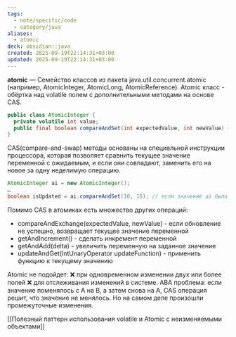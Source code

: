 ```yaml
---
tags:
  - note/specific/code
  - category/java
aliases:
  - atomic
deck: obsidian::java
created: 2025-09-19T22:14:31+03:00
updated: 2025-09-19T22:14:31+03:00
---
```


**atomic**
—
Семейство классов из пакета java.util.concurrent.atomic (например, AtomicInteger, AtomicLong, AtomicReference). Atomic класс - обёртка над volatile полем с дополнительными методами на основе CAS.
```java
public class AtomicInteger {
  private volatile int value;
  public final boolean compareAndSet(int expectedValue, int newValue) {…}
}

```

CAS(compare-and-swap) методы основаны на специальной инструкции процессора, которая позволяет сравнить текущее значение переменной с ожидаемым, и если они совпадают, заменить его на новое за одну неделимую операцию.
```java
AtomicInteger ai = new AtomicInteger();
…
boolean isUpdated = ai.compareAndSet(10, 15); // если значение ai было 10, оно заменится на 15, и метод вернёт true. Если другой поток изменил значение, и оно больше не 10, метод вернёт false

```

Помимо CAS в атомиках есть множество других операций:
- compareAndExchange(expectedValue, newValue) - если обновление не успешно, возвращает текущее значение переменной
- getAndIncrement() - сделать инкремент переменной
- getAndAdd(delta) - увеличить переменную на заданное значение
- updateAndGet(IntUnaryOperator updateFunction) - применить функцию к текущему значению

Atomic не подойдет:
❌ при одновременном изменении двух или более полей
❌ для отслеживания изменений в системе. ABA проблема: если значение поменялось c А на В, а затем снова на А, CAS операция решит, что значение не менялось. Но на самом деле произошли промежуточные изменения.

[[Полезный паттерн использования volatile и Atomic с неизменяемыми объектами]]
